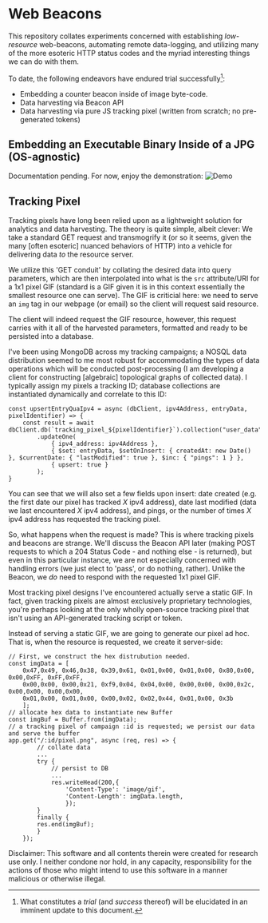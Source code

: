 # Web Beacons

This repository collates experiments concerned with establishing *low-resource* web-beacons, automating remote data-logging, and utilizing many of the more esoteric HTTP status codes and the myriad interesting things we can do with them.

To date, the following endeavors have endured trial successfully[^1]:
 - Embedding a counter beacon inside of image byte-code. 
 - Data harvesting via Beacon API
 - Data harvesting via pure JS tracking pixel (written from scratch; no pre-generated tokens)


## Embedding an Executable Binary Inside of a JPG (OS-agnostic)
Documentation pending. For now, enjoy the demonstration:
![Demo](https://github.com/MatthewZito/WebBeacons/blob/master/embedded/imgbeacon.gif)

## Tracking Pixel
Tracking pixels have long been relied upon as a lightweight solution for analytics and data harvesting. The theory is quite simple, albeit clever: We take a standard GET request and transmogrify it (or so it seems, given the many [often esoteric] nuanced behaviors of HTTP) into a vehicle for delivering data *to* the resource server.

We utilize this 'GET conduit' by collating the desired data into query parameters, which are then interpolated into what is the `src` attribute/URI for a 1x1 pixel GIF (standard is a GIF given it is in this context essentially the smallest resource one can serve). The GIF is criticial here: we need to serve an `img` tag in our webpage (or email) so the client will request said resource.

The client will indeed request the GIF resource, however, this request carries with it all of the harvested parameters, formatted and ready to be persisted into a database.

I've been using MongoDB across my tracking campaigns; a NOSQL data distribution seemed to me most robust for accommodating the types of data operations which will be conducted post-processing (I am developing a client for constructing [algebraic] topological graphs of collected data). I typically assign my pixels a tracking ID; database collections are instantiated dynamically and correlate to this ID:

```
const upsertEntryQuaIpv4 = async (dbClient, ipv4Address, entryData, pixelIdentifier) => {
    const result = await dbClient.db(`tracking_pixel_${pixelIdentifier}`).collection("user_data")
        .updateOne(
            { ipv4_address: ipv4Address }, 
            { $set: entryData, $setOnInsert: { createdAt: new Date() }, $currentDate: { "lastModified": true }, $inc: { "pings": 1 } },
            { upsert: true }
        );
}
```
You can see that we will also set a few fields upon insert: date created (e.g. the first date our pixel has tracked *X* ipv4 address), date last modified (data we last encountered *X* ipv4 address), and pings, or the number of times *X* ipv4 address has requested the tracking pixel. 

So, what happens when the request is made? This is where tracking pixels and beacons are strange. We'll discuss the Beacon API later (making POST requests to which a 204 Status Code - and nothing else - is returned), but even in this particular instance, we are not especially concerned with handling errors (we just elect to 'pass', or do nothing, rather). Unlike the Beacon, we *do* need to respond with the requested 1x1 pixel GIF.

Most tracking pixel designs I've encountered actually serve a static GIF. In fact, given tracking pixels are almost exclusively proprietary technologies, you're perhaps looking at the only wholly open-source tracking pixel that isn't using an API-generated tracking script or token. 

Instead of serving a static GIF, we are going to generate our pixel ad hoc. That is, when the resource is requested, we create it server-side: 
```
// First, we construct the hex distrubution needed.
const imgData = [
    0x47,0x49, 0x46,0x38, 0x39,0x61, 0x01,0x00, 0x01,0x00, 0x80,0x00, 0x00,0xFF, 0xFF,0xFF,
    0x00,0x00, 0x00,0x21, 0xf9,0x04, 0x04,0x00, 0x00,0x00, 0x00,0x2c, 0x00,0x00, 0x00,0x00,
    0x01,0x00, 0x01,0x00, 0x00,0x02, 0x02,0x44, 0x01,0x00, 0x3b
    ];
// allocate hex data to instantiate new Buffer
const imgBuf = Buffer.from(imgData);
// a tracking pixel of campaign :id is requested; we persist our data and serve the buffer
app.get("/:id/pixel.png", async (req, res) => {
        // collate data
        ...
        try {
            // persist to DB
            ...
            res.writeHead(200,{
                'Content-Type': 'image/gif',
                'Content-Length': imgData.length,
                });
        } 
        finally {
        res.end(imgBuf);
        }
    });
```

[^1]: What constitutes a *trial* (and *success* thereof) will be elucidated in an imminent update to this document.

Disclaimer: This software and all contents therein were created for research use only. I neither condone nor hold, in any capacity, responsibility for the actions of those who might intend to use this software in a manner malicious or otherwise illegal.
